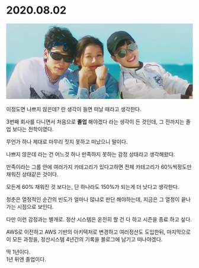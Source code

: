 # 2020.08.02

![1](./images/1.jpg)

이정도면 나쁘지 않은데? 란 생각이 들면 떠날 때라고 생각한다.  
  
3번째 회사를 다니면서 처음으로 **졸업** 해야겠다 라는 생각이 든 것인데, 그 전까지는 졸업 보다는 전학이였다.  
  
무언가 하나 제대로 마무리 짓지 못하고 떠났으니 말이다.  
  

나쁘지 않은데 라는 건 어느것 하나 만족하지 못하는 감정 상태라고 생각해왔다.  
  
만족이라는 그룹 안에 여러가지 카테고리가 있다고하면 전체 카테고리가 60%씩정도만 채워진 상태같은 것이다.  
  
모든게 60% 채워진 것 보다는, 단 하나라도 150%가 되는게 더 낫다고 생각한다.  
  
청춘은 열정적인 순간의 빈도가 얼마나 많냐로 판단 해야하는데,
지금은 그 열정이 끝나가는 시점으로 보인다.

다만 이런 감정과는 별개로. 정산 시스템은 온전히 할 건 다 하고 시즌을 종료 하고 싶다.

AWS로 이전하고
AWS 기반의 아키텍처로 변경하고
여러정산도 도입한뒤,
마지막으로 이 모든 과정을, 정산시스템 4년간의 기록을  블로그에 남기고 떠나야겠다.

딱 1년이다.  
1년 뒤엔 졸업이다.